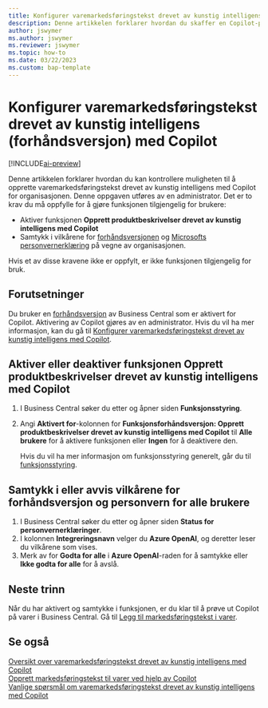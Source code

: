 ```yaml
---
title: Konfigurer varemarkedsføringstekst drevet av kunstig intelligens (forhåndsversjon) med Copilot
description: Denne artikkelen forklarer hvordan du skaffer en Copilot-prøveversjon av Business Central og aktiverer Copilot i et miljø
author: jswymer
ms.author: jswymer
ms.reviewer: jswymer
ms.topic: how-to
ms.date: 03/22/2023
ms.custom: bap-template
---
```


# <a name="configure-ai-powered-item-marketing-text-preview-with-copilot"></a><a name="configure-ai-powered-item-marketing-text-preview-with-copilot"></a><a name="configure-ai-powered-item-marketing-text-preview-with-copilot"></a>Konfigurer varemarkedsføringstekst drevet av kunstig intelligens (forhåndsversjon) med Copilot

[!INCLUDE[ai-preview](includes/ai-preview.md)]

Denne artikkelen forklarer hvordan du kan kontrollere muligheten til å opprette varemarkedsføringstekst drevet av kunstig intelligens med Copilot for organisasjonen. Denne oppgaven utføres av en administrator. Det er to krav du må oppfylle for å gjøre funksjonen tilgjengelig for brukere:

- Aktiver funksjonen **Opprett produktbeskrivelser drevet av kunstig intelligens med Copilot**
- Samtykk i vilkårene for [forhåndsversjonen](https://dynamics.microsoft.com/legaldocs/supp-dynamics365-preview/) og [Microsofts personvernerklæring](https://go.microsoft.com/fwlink/?LinkId=521839) på vegne av organisasjonen.

Hvis et av disse kravene ikke er oppfylt, er ikke funksjonen tilgjengelig for bruk.

## <a name="prerequisites"></a><a name="prerequisites"></a><a name="prerequisites"></a>Forutsetninger

Du bruker en [forhåndsversjon](ai-preview-getstarted.md) av Business Central som er aktivert for Copilot. Aktivering av Copilot gjøres av en administrator. Hvis du vil ha mer informasjon, kan du gå til [Konfigurer varemarkedsføringstekst drevet av kunstig intelligens med Copilot](enable-ai.md).

## <a name="enable-or-disable-create-ai-powered-product-descriptions-with-copilot"></a><a name="enable-or-disable-create-ai-powered-product-descriptions-with-copilot"></a><a name="enable-or-disable-create-ai-powered-product-descriptions-with-copilot"></a>Aktiver eller deaktiver funksjonen Opprett produktbeskrivelser drevet av kunstig intelligens med Copilot

1. I Business Central søker du etter og åpner siden **Funksjonsstyring**.
2. Angi **Aktivert for**-kolonnen for **Funksjonsforhåndsversjon: Opprett produktbeskrivelser drevet av kunstig intelligens med Copilot** til **Alle brukere** for å aktivere funksjonen eller **Ingen** for å deaktivere den.

   Hvis du vil ha mer informasjon om funksjonsstyring generelt, går du til [funksjonsstyring](/dynamics365/business-central/dev-itpro/administration/feature-management).

## <a name="consent-to-or-reject-preview-and-privacy-terms-and-conditions-for-all-users"></a><a name="consent-to-or-reject-preview-and-privacy-terms-and-conditions-for-all-users"></a><a name="consent-to-or-reject-preview-and-privacy-terms-and-conditions-for-all-users"></a>Samtykk i eller avvis vilkårene for forhåndsversjon og personvern for alle brukere

1. I Business Central søker du etter og åpner siden **Status for personvernerklæringer**.
2. I kolonnen **Integreringsnavn** velger du **Azure OpenAI**, og deretter leser du vilkårene som vises.
3. Merk av for **Godta for alle** i **Azure OpenAI**-raden for å samtykke eller **Ikke godta for alle** for å avslå.

## <a name="next-steps"></a><a name="next-steps"></a><a name="next-steps"></a>Neste trinn

Når du har aktivert og samtykke i funksjonen, er du klar til å prøve ut Copilot på varer i Business Central. Gå til [Legg til markedsføringstekst i varer](item-marketing-text.md).  

## <a name="see-also"></a><a name="see-also"></a><a name="see-also"></a>Se også

[Oversikt over varemarkedsføringstekst drevet av kunstig intelligens med Copilot](ai-overview.md)  
[Opprett markedsføringstekst til varer ved hjelp av Copilot](item-marketing-text.md)  
[Vanlige spørsmål om varemarkedsføringstekst drevet av kunstig intelligens med Copilot](ai-faq.md)  
